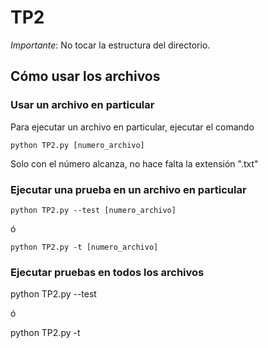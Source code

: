 # TP2

*Importante*: No tocar la estructura del directorio.

## Cómo usar los archivos

### Usar un archivo en particular

Para ejecutar un archivo en particular, ejecutar el comando 

``` 
python TP2.py [numero_archivo]
```

Solo con el número alcanza, no hace falta la extensión ".txt"

### Ejecutar una prueba en un archivo en particular
```
python TP2.py --test [numero_archivo]
```

ó
```
python TP2.py -t [numero_archivo]
```

### Ejecutar pruebas en todos los archivos

python TP2.py --test

ó

python TP2.py -t
